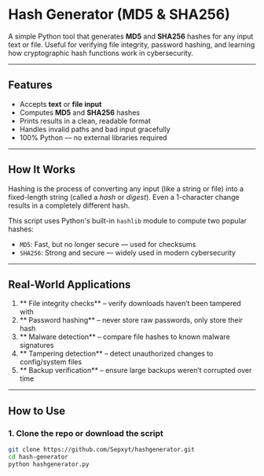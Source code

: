 #  Hash Generator (MD5 & SHA256)

A simple Python tool that generates **MD5** and **SHA256** hashes for any input text or file. Useful for verifying file integrity, password hashing, and learning how cryptographic hash functions work in cybersecurity.

---

##  Features

- Accepts **text** or **file input**
- Computes **MD5** and **SHA256** hashes
- Prints results in a clean, readable format
- Handles invalid paths and bad input gracefully
- 100% Python — no external libraries required

---

##  How It Works

Hashing is the process of converting any input (like a string or file) into a fixed-length string (called a *hash* or *digest*). Even a 1-character change results in a completely different hash.

This script uses Python's built-in `hashlib` module to compute two popular hashes:
- `MD5`: Fast, but no longer secure — used for checksums
- `SHA256`: Strong and secure — widely used in modern cybersecurity

---

##  Real-World Applications

1. ** File integrity checks** – verify downloads haven’t been tampered with  
2. ** Password hashing** – never store raw passwords, only store their hash  
3. ** Malware detection** – compare file hashes to known malware signatures  
4. ** Tampering detection** – detect unauthorized changes to config/system files  
5. ** Backup verification** – ensure large backups weren’t corrupted over time

---

##  How to Use

### 1. Clone the repo or download the script

```bash
git clone https://github.com/Sepxyt/hashgenerator.git
cd hash-generator
python hashgenerator.py


